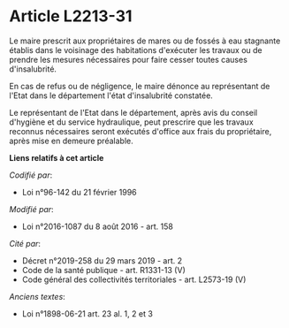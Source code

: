 # Article L2213-31

Le maire prescrit aux propriétaires de mares ou de fossés à eau stagnante établis dans le voisinage des habitations
d'exécuter les travaux ou de prendre les mesures nécessaires pour faire cesser toutes causes d'insalubrité.

En cas de refus ou de négligence, le maire dénonce au représentant de l'Etat dans le département l'état d'insalubrité
constatée.

Le représentant de l'Etat dans le département, après avis du conseil d'hygiène et du service hydraulique, peut prescrire que
les travaux reconnus nécessaires seront exécutés d'office aux frais du propriétaire, après mise en demeure préalable.

**Liens relatifs à cet article**

_Codifié par_:

  - Loi n°96-142 du 21 février 1996

_Modifié par_:

  - Loi n°2016-1087 du 8 août 2016 - art. 158

_Cité par_:

  - Décret n°2019-258 du 29 mars 2019 - art. 2
  - Code de la santé publique - art. R1331-13 (V)
  - Code général des collectivités territoriales - art. L2573-19 (V)

_Anciens textes_:

  - Loi n°1898-06-21 art. 23 al. 1, 2 et 3
